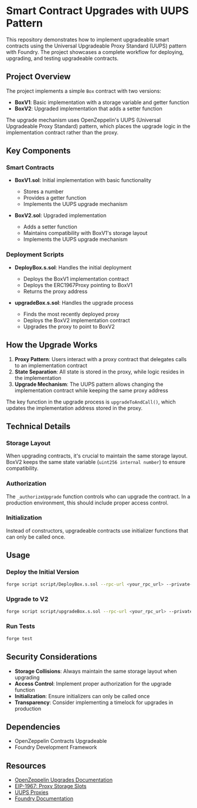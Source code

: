 # Smart Contract Upgrades with UUPS Pattern

This repository demonstrates how to implement upgradeable smart contracts using the Universal Upgradeable Proxy Standard (UUPS) pattern with Foundry. The project showcases a complete workflow for deploying, upgrading, and testing upgradeable contracts.

## Project Overview

The project implements a simple `Box` contract with two versions:
- **BoxV1**: Basic implementation with a storage variable and getter function
- **BoxV2**: Upgraded implementation that adds a setter function

The upgrade mechanism uses OpenZeppelin's UUPS (Universal Upgradeable Proxy Standard) pattern, which places the upgrade logic in the implementation contract rather than the proxy.

## Key Components

### Smart Contracts

- **BoxV1.sol**: Initial implementation with basic functionality
  - Stores a number
  - Provides a getter function
  - Implements the UUPS upgrade mechanism

- **BoxV2.sol**: Upgraded implementation
  - Adds a setter function
  - Maintains compatibility with BoxV1's storage layout
  - Implements the UUPS upgrade mechanism

### Deployment Scripts

- **DeployBox.s.sol**: Handles the initial deployment
  - Deploys the BoxV1 implementation contract
  - Deploys the ERC1967Proxy pointing to BoxV1
  - Returns the proxy address

- **upgradeBox.s.sol**: Handles the upgrade process
  - Finds the most recently deployed proxy
  - Deploys the BoxV2 implementation contract
  - Upgrades the proxy to point to BoxV2

## How the Upgrade Works

1. **Proxy Pattern**: Users interact with a proxy contract that delegates calls to an implementation contract
2. **State Separation**: All state is stored in the proxy, while logic resides in the implementation
3. **Upgrade Mechanism**: The UUPS pattern allows changing the implementation contract while keeping the same proxy address

The key function in the upgrade process is `upgradeToAndCall()`, which updates the implementation address stored in the proxy.

## Technical Details

### Storage Layout

When upgrading contracts, it's crucial to maintain the same storage layout. BoxV2 keeps the same state variable (`uint256 internal number`) to ensure compatibility.

### Authorization

The `_authorizeUpgrade` function controls who can upgrade the contract. In a production environment, this should include proper access control.

### Initialization

Instead of constructors, upgradeable contracts use initializer functions that can only be called once.

## Usage

### Deploy the Initial Version

```bash
forge script script/DeployBox.s.sol --rpc-url <your_rpc_url> --private-key <your_private_key> --broadcast
```

### Upgrade to V2

```bash
forge script script/upgradeBox.s.sol --rpc-url <your_rpc_url> --private-key <your_private_key> --broadcast
```

### Run Tests

```bash
forge test
```

## Security Considerations

- **Storage Collisions**: Always maintain the same storage layout when upgrading
- **Access Control**: Implement proper authorization for the upgrade function
- **Initialization**: Ensure initializers can only be called once
- **Transparency**: Consider implementing a timelock for upgrades in production

## Dependencies

- OpenZeppelin Contracts Upgradeable
- Foundry Development Framework

## Resources

- [OpenZeppelin Upgrades Documentation](https://docs.openzeppelin.com/upgrades-plugins/1.x/)
- [EIP-1967: Proxy Storage Slots](https://eips.ethereum.org/EIPS/eip-1967)
- [UUPS Proxies](https://docs.openzeppelin.com/contracts/4.x/api/proxy#UUPSUpgradeable)
- [Foundry Documentation](https://book.getfoundry.sh/)

